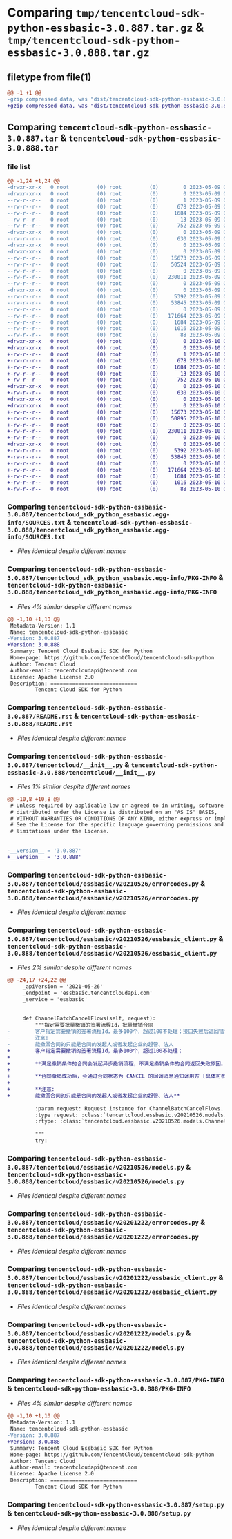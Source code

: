 # Comparing `tmp/tencentcloud-sdk-python-essbasic-3.0.887.tar.gz` & `tmp/tencentcloud-sdk-python-essbasic-3.0.888.tar.gz`

## filetype from file(1)

```diff
@@ -1 +1 @@
-gzip compressed data, was "dist/tencentcloud-sdk-python-essbasic-3.0.887.tar", last modified: Tue May  9 02:50:41 2023, max compression
+gzip compressed data, was "dist/tencentcloud-sdk-python-essbasic-3.0.888.tar", last modified: Wed May 10 02:13:30 2023, max compression
```

## Comparing `tencentcloud-sdk-python-essbasic-3.0.887.tar` & `tencentcloud-sdk-python-essbasic-3.0.888.tar`

### file list

```diff
@@ -1,24 +1,24 @@
-drwxr-xr-x   0 root         (0) root         (0)        0 2023-05-09 02:50:41.000000 tencentcloud-sdk-python-essbasic-3.0.887/
-drwxr-xr-x   0 root         (0) root         (0)        0 2023-05-09 02:50:41.000000 tencentcloud-sdk-python-essbasic-3.0.887/tencentcloud_sdk_python_essbasic.egg-info/
--rw-r--r--   0 root         (0) root         (0)        1 2023-05-09 02:50:41.000000 tencentcloud-sdk-python-essbasic-3.0.887/tencentcloud_sdk_python_essbasic.egg-info/dependency_links.txt
--rw-r--r--   0 root         (0) root         (0)      678 2023-05-09 02:50:41.000000 tencentcloud-sdk-python-essbasic-3.0.887/tencentcloud_sdk_python_essbasic.egg-info/SOURCES.txt
--rw-r--r--   0 root         (0) root         (0)     1684 2023-05-09 02:50:41.000000 tencentcloud-sdk-python-essbasic-3.0.887/tencentcloud_sdk_python_essbasic.egg-info/PKG-INFO
--rw-r--r--   0 root         (0) root         (0)       13 2023-05-09 02:50:41.000000 tencentcloud-sdk-python-essbasic-3.0.887/tencentcloud_sdk_python_essbasic.egg-info/top_level.txt
--rw-r--r--   0 root         (0) root         (0)      752 2023-05-09 02:50:41.000000 tencentcloud-sdk-python-essbasic-3.0.887/README.rst
-drwxr-xr-x   0 root         (0) root         (0)        0 2023-05-09 02:50:41.000000 tencentcloud-sdk-python-essbasic-3.0.887/tencentcloud/
--rw-r--r--   0 root         (0) root         (0)      630 2023-05-09 02:50:41.000000 tencentcloud-sdk-python-essbasic-3.0.887/tencentcloud/__init__.py
-drwxr-xr-x   0 root         (0) root         (0)        0 2023-05-09 02:50:41.000000 tencentcloud-sdk-python-essbasic-3.0.887/tencentcloud/essbasic/
-drwxr-xr-x   0 root         (0) root         (0)        0 2023-05-09 02:50:41.000000 tencentcloud-sdk-python-essbasic-3.0.887/tencentcloud/essbasic/v20210526/
--rw-r--r--   0 root         (0) root         (0)    15673 2023-05-09 02:50:41.000000 tencentcloud-sdk-python-essbasic-3.0.887/tencentcloud/essbasic/v20210526/errorcodes.py
--rw-r--r--   0 root         (0) root         (0)    50524 2023-05-09 02:50:41.000000 tencentcloud-sdk-python-essbasic-3.0.887/tencentcloud/essbasic/v20210526/essbasic_client.py
--rw-r--r--   0 root         (0) root         (0)        0 2023-05-09 02:50:41.000000 tencentcloud-sdk-python-essbasic-3.0.887/tencentcloud/essbasic/v20210526/__init__.py
--rw-r--r--   0 root         (0) root         (0)   230011 2023-05-09 02:50:41.000000 tencentcloud-sdk-python-essbasic-3.0.887/tencentcloud/essbasic/v20210526/models.py
--rw-r--r--   0 root         (0) root         (0)        0 2023-05-09 02:50:41.000000 tencentcloud-sdk-python-essbasic-3.0.887/tencentcloud/essbasic/__init__.py
-drwxr-xr-x   0 root         (0) root         (0)        0 2023-05-09 02:50:41.000000 tencentcloud-sdk-python-essbasic-3.0.887/tencentcloud/essbasic/v20201222/
--rw-r--r--   0 root         (0) root         (0)     5392 2023-05-09 02:50:41.000000 tencentcloud-sdk-python-essbasic-3.0.887/tencentcloud/essbasic/v20201222/errorcodes.py
--rw-r--r--   0 root         (0) root         (0)    53845 2023-05-09 02:50:41.000000 tencentcloud-sdk-python-essbasic-3.0.887/tencentcloud/essbasic/v20201222/essbasic_client.py
--rw-r--r--   0 root         (0) root         (0)        0 2023-05-09 02:50:41.000000 tencentcloud-sdk-python-essbasic-3.0.887/tencentcloud/essbasic/v20201222/__init__.py
--rw-r--r--   0 root         (0) root         (0)   171664 2023-05-09 02:50:41.000000 tencentcloud-sdk-python-essbasic-3.0.887/tencentcloud/essbasic/v20201222/models.py
--rw-r--r--   0 root         (0) root         (0)     1684 2023-05-09 02:50:41.000000 tencentcloud-sdk-python-essbasic-3.0.887/PKG-INFO
--rw-r--r--   0 root         (0) root         (0)     1016 2023-05-09 02:50:41.000000 tencentcloud-sdk-python-essbasic-3.0.887/setup.py
--rw-r--r--   0 root         (0) root         (0)       88 2023-05-09 02:50:41.000000 tencentcloud-sdk-python-essbasic-3.0.887/setup.cfg
+drwxr-xr-x   0 root         (0) root         (0)        0 2023-05-10 02:13:30.000000 tencentcloud-sdk-python-essbasic-3.0.888/
+drwxr-xr-x   0 root         (0) root         (0)        0 2023-05-10 02:13:30.000000 tencentcloud-sdk-python-essbasic-3.0.888/tencentcloud_sdk_python_essbasic.egg-info/
+-rw-r--r--   0 root         (0) root         (0)        1 2023-05-10 02:13:30.000000 tencentcloud-sdk-python-essbasic-3.0.888/tencentcloud_sdk_python_essbasic.egg-info/dependency_links.txt
+-rw-r--r--   0 root         (0) root         (0)      678 2023-05-10 02:13:30.000000 tencentcloud-sdk-python-essbasic-3.0.888/tencentcloud_sdk_python_essbasic.egg-info/SOURCES.txt
+-rw-r--r--   0 root         (0) root         (0)     1684 2023-05-10 02:13:30.000000 tencentcloud-sdk-python-essbasic-3.0.888/tencentcloud_sdk_python_essbasic.egg-info/PKG-INFO
+-rw-r--r--   0 root         (0) root         (0)       13 2023-05-10 02:13:30.000000 tencentcloud-sdk-python-essbasic-3.0.888/tencentcloud_sdk_python_essbasic.egg-info/top_level.txt
+-rw-r--r--   0 root         (0) root         (0)      752 2023-05-10 02:13:30.000000 tencentcloud-sdk-python-essbasic-3.0.888/README.rst
+drwxr-xr-x   0 root         (0) root         (0)        0 2023-05-10 02:13:30.000000 tencentcloud-sdk-python-essbasic-3.0.888/tencentcloud/
+-rw-r--r--   0 root         (0) root         (0)      630 2023-05-10 02:13:30.000000 tencentcloud-sdk-python-essbasic-3.0.888/tencentcloud/__init__.py
+drwxr-xr-x   0 root         (0) root         (0)        0 2023-05-10 02:13:30.000000 tencentcloud-sdk-python-essbasic-3.0.888/tencentcloud/essbasic/
+drwxr-xr-x   0 root         (0) root         (0)        0 2023-05-10 02:13:30.000000 tencentcloud-sdk-python-essbasic-3.0.888/tencentcloud/essbasic/v20210526/
+-rw-r--r--   0 root         (0) root         (0)    15673 2023-05-10 02:13:30.000000 tencentcloud-sdk-python-essbasic-3.0.888/tencentcloud/essbasic/v20210526/errorcodes.py
+-rw-r--r--   0 root         (0) root         (0)    50895 2023-05-10 02:13:30.000000 tencentcloud-sdk-python-essbasic-3.0.888/tencentcloud/essbasic/v20210526/essbasic_client.py
+-rw-r--r--   0 root         (0) root         (0)        0 2023-05-10 02:13:30.000000 tencentcloud-sdk-python-essbasic-3.0.888/tencentcloud/essbasic/v20210526/__init__.py
+-rw-r--r--   0 root         (0) root         (0)   230011 2023-05-10 02:13:30.000000 tencentcloud-sdk-python-essbasic-3.0.888/tencentcloud/essbasic/v20210526/models.py
+-rw-r--r--   0 root         (0) root         (0)        0 2023-05-10 02:13:30.000000 tencentcloud-sdk-python-essbasic-3.0.888/tencentcloud/essbasic/__init__.py
+drwxr-xr-x   0 root         (0) root         (0)        0 2023-05-10 02:13:30.000000 tencentcloud-sdk-python-essbasic-3.0.888/tencentcloud/essbasic/v20201222/
+-rw-r--r--   0 root         (0) root         (0)     5392 2023-05-10 02:13:30.000000 tencentcloud-sdk-python-essbasic-3.0.888/tencentcloud/essbasic/v20201222/errorcodes.py
+-rw-r--r--   0 root         (0) root         (0)    53845 2023-05-10 02:13:30.000000 tencentcloud-sdk-python-essbasic-3.0.888/tencentcloud/essbasic/v20201222/essbasic_client.py
+-rw-r--r--   0 root         (0) root         (0)        0 2023-05-10 02:13:30.000000 tencentcloud-sdk-python-essbasic-3.0.888/tencentcloud/essbasic/v20201222/__init__.py
+-rw-r--r--   0 root         (0) root         (0)   171664 2023-05-10 02:13:30.000000 tencentcloud-sdk-python-essbasic-3.0.888/tencentcloud/essbasic/v20201222/models.py
+-rw-r--r--   0 root         (0) root         (0)     1684 2023-05-10 02:13:30.000000 tencentcloud-sdk-python-essbasic-3.0.888/PKG-INFO
+-rw-r--r--   0 root         (0) root         (0)     1016 2023-05-10 02:13:30.000000 tencentcloud-sdk-python-essbasic-3.0.888/setup.py
+-rw-r--r--   0 root         (0) root         (0)       88 2023-05-10 02:13:30.000000 tencentcloud-sdk-python-essbasic-3.0.888/setup.cfg
```

### Comparing `tencentcloud-sdk-python-essbasic-3.0.887/tencentcloud_sdk_python_essbasic.egg-info/SOURCES.txt` & `tencentcloud-sdk-python-essbasic-3.0.888/tencentcloud_sdk_python_essbasic.egg-info/SOURCES.txt`

 * *Files identical despite different names*

### Comparing `tencentcloud-sdk-python-essbasic-3.0.887/tencentcloud_sdk_python_essbasic.egg-info/PKG-INFO` & `tencentcloud-sdk-python-essbasic-3.0.888/tencentcloud_sdk_python_essbasic.egg-info/PKG-INFO`

 * *Files 4% similar despite different names*

```diff
@@ -1,10 +1,10 @@
 Metadata-Version: 1.1
 Name: tencentcloud-sdk-python-essbasic
-Version: 3.0.887
+Version: 3.0.888
 Summary: Tencent Cloud Essbasic SDK for Python
 Home-page: https://github.com/TencentCloud/tencentcloud-sdk-python
 Author: Tencent Cloud
 Author-email: tencentcloudapi@tencent.com
 License: Apache License 2.0
 Description: ============================
         Tencent Cloud SDK for Python
```

### Comparing `tencentcloud-sdk-python-essbasic-3.0.887/README.rst` & `tencentcloud-sdk-python-essbasic-3.0.888/README.rst`

 * *Files identical despite different names*

### Comparing `tencentcloud-sdk-python-essbasic-3.0.887/tencentcloud/__init__.py` & `tencentcloud-sdk-python-essbasic-3.0.888/tencentcloud/__init__.py`

 * *Files 1% similar despite different names*

```diff
@@ -10,8 +10,8 @@
 # Unless required by applicable law or agreed to in writing, software
 # distributed under the License is distributed on an "AS IS" BASIS,
 # WITHOUT WARRANTIES OR CONDITIONS OF ANY KIND, either express or implied.
 # See the License for the specific language governing permissions and
 # limitations under the License.
 
 
-__version__ = '3.0.887'
+__version__ = '3.0.888'
```

### Comparing `tencentcloud-sdk-python-essbasic-3.0.887/tencentcloud/essbasic/v20210526/errorcodes.py` & `tencentcloud-sdk-python-essbasic-3.0.888/tencentcloud/essbasic/v20210526/errorcodes.py`

 * *Files identical despite different names*

### Comparing `tencentcloud-sdk-python-essbasic-3.0.887/tencentcloud/essbasic/v20210526/essbasic_client.py` & `tencentcloud-sdk-python-essbasic-3.0.888/tencentcloud/essbasic/v20210526/essbasic_client.py`

 * *Files 2% similar despite different names*

```diff
@@ -24,17 +24,22 @@
     _apiVersion = '2021-05-26'
     _endpoint = 'essbasic.tencentcloudapi.com'
     _service = 'essbasic'
 
 
     def ChannelBatchCancelFlows(self, request):
         """指定需要批量撤销的签署流程Id，批量撤销合同
-        客户指定需要撤销的签署流程Id，最多100个，超过100不处理；接口失败后返回错误信息
-        注意:
-        能撤回合同的只能是合同的发起人或者发起企业的超管、法人
+        客户指定需要撤销的签署流程Id，最多100个，超过100不处理；
+
+        **满足撤销条件的合同会发起异步撤销流程，不满足撤销条件的合同返回失败原因。**
+
+        **合同撤销成功后，会通过合同状态为 CANCEL 的回调消息通知调用方 [具体可参考回调消息](https://qian.tencent.com/developers/scenes/partner/callback_data_types#-%E5%90%88%E5%90%8C%E7%8A%B6%E6%80%81%E9%80%9A%E7%9F%A5---flowstatuschange)**
+
+        **注意:
+        能撤回合同的只能是合同的发起人或者发起企业的超管、法人**
 
         :param request: Request instance for ChannelBatchCancelFlows.
         :type request: :class:`tencentcloud.essbasic.v20210526.models.ChannelBatchCancelFlowsRequest`
         :rtype: :class:`tencentcloud.essbasic.v20210526.models.ChannelBatchCancelFlowsResponse`
 
         """
         try:
```

### Comparing `tencentcloud-sdk-python-essbasic-3.0.887/tencentcloud/essbasic/v20210526/models.py` & `tencentcloud-sdk-python-essbasic-3.0.888/tencentcloud/essbasic/v20210526/models.py`

 * *Files identical despite different names*

### Comparing `tencentcloud-sdk-python-essbasic-3.0.887/tencentcloud/essbasic/v20201222/errorcodes.py` & `tencentcloud-sdk-python-essbasic-3.0.888/tencentcloud/essbasic/v20201222/errorcodes.py`

 * *Files identical despite different names*

### Comparing `tencentcloud-sdk-python-essbasic-3.0.887/tencentcloud/essbasic/v20201222/essbasic_client.py` & `tencentcloud-sdk-python-essbasic-3.0.888/tencentcloud/essbasic/v20201222/essbasic_client.py`

 * *Files identical despite different names*

### Comparing `tencentcloud-sdk-python-essbasic-3.0.887/tencentcloud/essbasic/v20201222/models.py` & `tencentcloud-sdk-python-essbasic-3.0.888/tencentcloud/essbasic/v20201222/models.py`

 * *Files identical despite different names*

### Comparing `tencentcloud-sdk-python-essbasic-3.0.887/PKG-INFO` & `tencentcloud-sdk-python-essbasic-3.0.888/PKG-INFO`

 * *Files 4% similar despite different names*

```diff
@@ -1,10 +1,10 @@
 Metadata-Version: 1.1
 Name: tencentcloud-sdk-python-essbasic
-Version: 3.0.887
+Version: 3.0.888
 Summary: Tencent Cloud Essbasic SDK for Python
 Home-page: https://github.com/TencentCloud/tencentcloud-sdk-python
 Author: Tencent Cloud
 Author-email: tencentcloudapi@tencent.com
 License: Apache License 2.0
 Description: ============================
         Tencent Cloud SDK for Python
```

### Comparing `tencentcloud-sdk-python-essbasic-3.0.887/setup.py` & `tencentcloud-sdk-python-essbasic-3.0.888/setup.py`

 * *Files identical despite different names*

